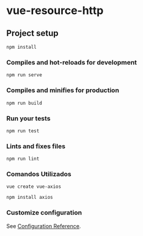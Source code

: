 # vue-resource-http

## Project setup

```
npm install
```

### Compiles and hot-reloads for development

```
npm run serve
```

### Compiles and minifies for production

```
npm run build
```

### Run your tests

```
npm run test
```

### Lints and fixes files

```
npm run lint
```

### Comandos Utilizados

```
vue create vue-axios

npm install axios

```

### Customize configuration

See [Configuration Reference](https://cli.vuejs.org/config/).
